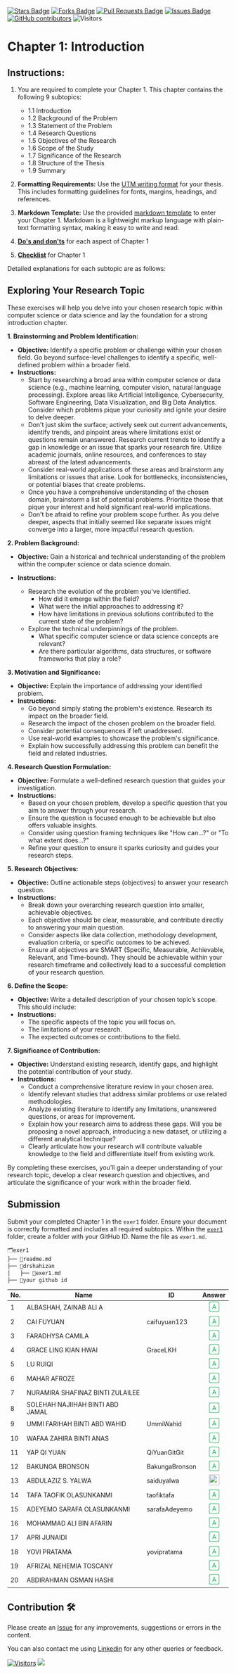 <a href="https://github.com/drshahizan/research-design/stargazers"><img src="https://img.shields.io/github/stars/drshahizan/research-design" alt="Stars Badge"/></a>
<a href="https://github.com/drshahizan/research-design/network/members"><img src="https://img.shields.io/github/forks/drshahizan/research-design" alt="Forks Badge"/></a>
<a href="https://github.com/drshahizan/research-design/pulls"><img src="https://img.shields.io/github/issues-pr/drshahizan/research-design" alt="Pull Requests Badge"/></a>
<a href="https://github.com/drshahizan/research-design"><img src="https://img.shields.io/github/issues/drshahizan/research-design" alt="Issues Badge"/></a>
<a href="https://github.com/drshahizan/research-design/graphs/contributors"><img alt="GitHub contributors" src="https://img.shields.io/github/contributors/drshahizan/research-design?color=2b9348"></a>
![Visitors](https://api.visitorbadge.io/api/visitors?path=https%3A%2F%2Fgithub.com%2Fdrshahizan%2MCSD1043&labelColor=%23d9e3f0&countColor=%23697689&style=flat)

# Chapter 1: Introduction 

## Instructions:
1. You are required to complete your Chapter 1. This chapter contains the following 9 subtopics:
   - 1.1 Introduction 
   - 1.2 Background of the Problem 
   - 1.3 Statement of the Problem 
   - 1.4 Research Questions 
   - 1.5 Objectives of the Research 
   - 1.6 Scope of the Study 
   - 1.7 Significance of the Research 
   - 1.8 Structure of the Thesis 
   - 1.9 Summary

2. **Formatting Requirements:** Use the [UTM writing format](https://sps.utm.my/thesis-formatting-2023/) for your thesis. This includes formatting guidelines for fonts, margins, headings, and references.

3. **Markdown Template:** Use the provided [markdown template](temp_exer1.md) to enter your Chapter 1. Markdown is a lightweight markup language with plain-text formatting syntax, making it easy to write and read.

4. [**Do's and don'ts**](do_dont.md) for each aspect of Chapter 1
5. [**Checklist**](checklist.md) for Chapter 1

Detailed explanations for each subtopic are as follows:

## Exploring Your Research Topic

These exercises will help you delve into your chosen research topic within computer science or data science and lay the foundation for a strong introduction chapter.

**1. Brainstorming and Problem Identification:**

* **Objective:** Identify a specific problem or challenge within your chosen field. Go beyond surface-level challenges to identify a specific, well-defined problem within a broader field.
* **Instructions:** 
    * Start by researching a broad area within computer science or data science (e.g., machine learning, computer vision, natural language processing). Explore areas like Artificial Intelligence, Cybersecurity, Software Engineering, Data Visualization, and Big Data Analytics. Consider which problems pique your curiosity and ignite your desire to delve deeper.
    * Don't just skim the surface; actively seek out current advancements, identify trends, and pinpoint areas where limitations exist or questions remain unanswered. Research current trends to identify a gap in knowledge or an issue that sparks your research fire. Utilize academic journals, online resources, and conferences to stay abreast of the latest advancements.
    * Consider real-world applications of these areas and brainstorm any limitations or issues that arise. Look for bottlenecks, inconsistencies, or potential biases that create problems.
    * Once you have a comprehensive understanding of the chosen domain, brainstorm a list of potential problems. Prioritize those that pique your interest and hold significant real-world implications.
    * Don't be afraid to refine your problem scope further. As you delve deeper, aspects that initially seemed like separate issues might converge into a larger, more impactful research question.

**2. Problem Background:**

* **Objective:** Gain a historical and technical understanding of the problem within the computer science or data science domain.

* **Instructions:**
    * Research the evolution of the problem you've identified.
       * How did it emerge within the field?
       * What were the initial approaches to addressing it?
       * How have limitations in previous solutions contributed to the current state of the problem?
    * Explore the technical underpinnings of the problem.
       * What specific computer science or data science concepts are relevant?
       * Are there particular algorithms, data structures, or software frameworks that play a role?
         
**3. Motivation and Significance:**

* **Objective:** Explain the importance of addressing your identified problem.
* **Instructions:**
    * Go beyond simply stating the problem's existence. Research its impact on the broader field.
    * Research the impact of the chosen problem on the broader field. 
    * Consider potential consequences if left unaddressed. 
    * Use real-world examples to showcase the problem's significance. 
    * Explain how successfully addressing this problem can benefit the field and related industries. 

**4. Research Question Formulation:**

* **Objective:** Formulate a well-defined research question that guides your investigation.
* **Instructions:**
    * Based on your chosen problem, develop a specific question that you aim to answer through your research. 
    * Ensure the question is focused enough to be achievable but also offers valuable insights. 
    * Consider using question framing techniques like "How can...?" or "To what extent does...?"
    * Refine your question to ensure it sparks curiosity and guides your research steps. 

**5. Research Objectives:**

* **Objective:** Outline actionable steps (objectives) to answer your research question.
* **Instructions:**
    * Break down your overarching research question into smaller, achievable objectives. 
    * Each objective should be clear, measurable, and contribute directly to answering your main question. 
    * Consider aspects like data collection, methodology development, evaluation criteria, or specific outcomes to be achieved.
    * Ensure all objectives are SMART (Specific, Measurable, Achievable, Relevant, and Time-bound). They should be achievable within your research timeframe and collectively lead to a successful completion of your research question.

**6. Define the Scope:**

* **Objective:** Write a detailed description of your chosen topic’s scope. This should include:
* **Instructions:**
    * The specific aspects of the topic you will focus on.
    * The limitations of your research.
    * The expected outcomes or contributions to the field.

**7. Significance of Contribution:**

* **Objective:** Understand existing research, identify gaps, and highlight the potential contribution of your study.
* **Instructions:**
    * Conduct a comprehensive literature review in your chosen area. 
    * Identify relevant studies that address similar problems or use related methodologies. 
    * Analyze existing literature to identify any limitations, unanswered questions, or areas for improvement. 
    * Explain how your research aims to address these gaps. Will you be proposing a novel approach, introducing a new dataset, or utilizing a different analytical technique?
    * Clearly articulate how your research will contribute valuable knowledge to the field and differentiate itself from existing work.

By completing these exercises, you'll gain a deeper understanding of your research topic, develop a clear research question and objectives, and articulate the significance of your work within the broader field. 

## Submission
Submit your completed Chapter 1 in the `exer1` folder. Ensure your document is correctly formatted and includes all required subtopics. Within the [`exer1`]() folder, create a folder with your GitHub ID. Name the file as `exer1.md`.

```
🗂️exer1
├── 📄readme.md
├── 📁drshahizan
│   ├── 📄exer1.md
├── 📁your github id
```

| No. | Name                              | ID             | Answer |
|-----|-----------------------------------|----------------|:-------------:|
| 1   | ALBASHAH, ZAINAB ALI A            |                | <a href="your_github_id"><img src="../../images/answer.png" width="24px" height="24px"></a> |
| 2   | CAI FUYUAN                        |  caifuyuan123  | <a href="caifuyuan123"><img src="../../images/answer.png" width="24px" height="24px"></a> |
| 3   | FARADHYSA CAMILA                  |                | <a href="your_github_id"><img src="../../images/answer.png" width="24px" height="24px"></a> |
| 4   | GRACE LING KIAN HWAI              |  GraceLKH      | <a href="GraceLKH"><img src="../../images/answer.png" width="24px" height="24px"></a> |
| 5   | LU RUIQI                          |                | <a href="your_github_id"><img src="../../images/answer.png" width="24px" height="24px"></a> |
| 6   | MAHAR AFROZE                      |                | <a href="your_github_id"><img src="../../images/answer.png" width="24px" height="24px"></a> |
| 7   | NURAMIRA SHAFINAZ BINTI ZULAILEE  |                | <a href="your_github_id"><img src="../../images/answer.png" width="24px" height="24px"></a> |
| 8   | SOLEHAH NAJIIHAH BINTI ABD JAMAL  |                | <a href="your_github_id"><img src="../../images/answer.png" width="24px" height="24px"></a> |
| 9  | UMMI FARIHAH BINTI ABD WAHID      | UmmiWahid     | <a href="your_github_id"><img src="../../images/answer.png" width="24px" height="24px"></a> |
| 10  | WAFAA ZAHIRA BINTI ANAS           |                | <a href="your_github_id"><img src="../../images/answer.png" width="24px" height="24px"></a> |
| 11  | YAP QI YUAN                       | QiYuanGitGit   | <a href="QiYuanGitGit"><img src="../../images/answer.png" width="24px" height="24px"></a> |
| 12  | BAKUNGA BRONSON                   | BakungaBronson | <a href="BakungaBronson"><img src="../../images/answer.png" width="24px" height="24px"></a> |
| 13  | ABDULAZIZ S. YALWA |     saiduyalwa          | <a href="saiduyalwa"><img src="../images/portfolio.png" width="24px" height="24px"></a> |
| 14  | TAFA TAOFIK OLASUNKANMI |   taofiktafa     | <a href="taofiktafa"><img src="../../images/answer.png" width="24px" height="24px"></a> |
| 15  | ADEYEMO SARAFA OLASUNKANMI |   sarafaAdeyemo             | <a href="sarafaAdeyemo"><img src="../../images/answer.png" width="24px" height="24px"></a> |
| 16  | MOHAMMAD ALI BIN AFARIN |                | <a href="your_github_id"><img src="../../images/answer.png" width="24px" height="24px"></a> |
| 17  | APRI JUNAIDI |                | <a href="your_github_id"><img src="../../images/answer.png" width="24px" height="24px"></a> |
| 18  | YOVI PRATAMA           |         yovipratama       | <a href="yovipratama"><img src="../../images/answer.png" width="24px" height="24px"></a> |
| 19  | AFRIZAL NEHEMIA TOSCANY |                | <a href="your_github_id"><img src="../../images/answer.png" width="24px" height="24px"></a> |
| 20  | ABDIRAHMAN OSMAN HASHI |                | <a href="your_github_id"><img src="../../images/answer.png" width="24px" height="24px"></a> |


## Contribution 🛠️
Please create an [Issue](https://github.com/drshahizan/BDM/issues) for any improvements, suggestions or errors in the content.

You can also contact me using [Linkedin](https://www.linkedin.com/in/drshahizan/) for any other queries or feedback.

[![Visitors](https://api.visitorbadge.io/api/visitors?path=https%3A%2F%2Fgithub.com%2Fdrshahizan&labelColor=%23697689&countColor=%23555555&style=plastic)](https://visitorbadge.io/status?path=https%3A%2F%2Fgithub.com%2Fdrshahizan)
![](https://hit.yhype.me/github/profile?user_id=81284918)


